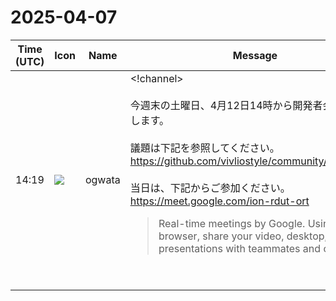 # 2025-04-07

|Time (UTC)|Icon|Name|Message|
|---|---|---|---|
|14:19|![](https://avatars.slack-edge.com/2019-11-22/845042642576_070441337abaca9fb7b3_72.png)|ogwata|<!channel><br><br>今週末の土曜日、4月12日14時から開発者会議を開催します。<br><br>議題は下記を参照してください。<br><https://github.com/vivliostyle/community/issues/139><br><br>当日は、下記からご参加ください。<br><https://meet.google.com/ion-rdut-ort><br><blockquote>Real-time meetings by Google. Using your browser, share your video, desktop, and presentations with teammates and customers.</blockquote><br><blockquote>| date               | time        | location |<br>| ------------------ | ----------- | -------- |<br>| April 12, 2025 JST | 14:00_16:00 | Online   |<br><br>• Meeting Log<br><br>## Agenda<br><br>• *Vivliostyle.js*（<https://github.com/MurakamiShinyu|@MurakamiShinyu>）  <br>   • <https://github.com/vivliostyle/vivliostyle.js/releases/tag/v2.31.2|v2.31.2> (2025-04-07)<br>• *Vivliostyle CLI*（<https://github.com/spring-raining|@spring-raining>, <https://github.com/MurakamiShinyu|@MurakamiShinyu>）  <br>   • <https://github.com/vivliostyle/vivliostyle-cli/releases/tag/v8.19.1|v8.19.1> (2025-04-xx)<br>• <http://gihyo.jp|gihyo.jp> Web連載について（<https://github.com/u1f992|@u1f992>）  <br>   • 進捗の報告<br>• VivlioBookoについて（<https://github.com/MurakamiShinyu|@MurakamiShinyu>, <https://github.com/ogwata|@ogwata>, <https://github.com/spring-raining|@spring-raining>）  <br>   • 進捗の報告<br>• その他<br>• 次回日程<br><br>## Members<br><br>• <https://github.com/MurakamiShinyu|@MurakamiShinyu><br>• <https://github.com/ogwata|@ogwata><br>• <https://github.com/spring-raining|@spring-raining><br>• <https://github.com/lwohtsu|@lwohtsu><br>• <https://github.com/u1f992|@u1f992><br>• <https://github.com/yamahige|@yamahige><br>• <https://github.com/akabekobeko|@akabekobeko> (Scribe)</blockquote>|
